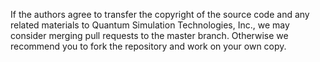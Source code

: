 If the authors agree to transfer the copyright of the source code and any related materials to Quantum Simulation Technologies, Inc., we may consider merging pull requests to the master branch. Otherwise we recommend you to fork the repository and work on your own copy.
